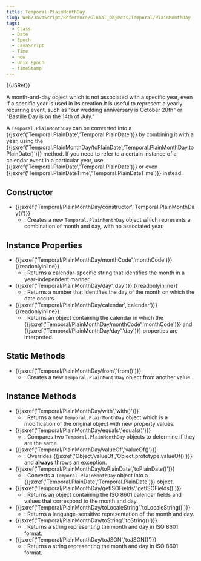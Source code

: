 ```yaml
---
title: Temporal.PlainMonthDay
slug: Web/JavaScript/Reference/Global_Objects/Temporal/PlainMonthDay
tags:
  - Class
  - Date
  - Epoch
  - JavaScript
  - Time
  - now
  - Unix Epoch
  - timeStamp
---
```

{{JSRef}}

A month-and-day object which is not associated with a specific year, even if a
specific year is used in its creation.It is useful to represent a yearly
recurring event, such as "our wedding anniversary is October 20th" or "Bastille
Day is on the 14th of July."

A `Temporal.PlainMonthDay` can be converted into a
{{jsxref('Temporal.PlainDate','Temporal.PlainDate')}} by
combining it with a year, using the
{{jsxref('Temporal.PlainMonthDay/toPlainDate','Temporal.PlainMonthDay.toPlainDate()')}}
method. If you need to refer to a certain instance of a calendar event in a
particular year, use
{{jsxref('Temporal.PlainDate','Temporal.PlainDate')}} or even
{{jsxref('Temporal.PlainDateTime','Temporal.PlainDateTime')}}
instead.

## Constructor

- {{jsxref('Temporal/PlainMonthDay/constructor','Temporal.PlainMonthDay()')}}
  - : Creates a new `Temporal.PlainMonthDay` object which represents a
    combination of month and day, with no associated year.

## Instance Properties

- {{jsxref('Temporal/PlainMonthDay/monthCode','monthCode')}}
  {{readonlyinline}}
  - : Returns a calendar-specific string that identifies the month in a
    year-independent manner.
- {{jsxref('Temporal/PlainMonthDay/day','day')}}
  {{readonlyinline}}
  - : Returns a number that identifies the day of the month on which the date
    occurs.
- {{jsxref('Temporal/PlainMonthDay/calendar','calendar')}}
  {{readonlyinline}}
  - : Returns an object containing the calendar in which the
    {{jsxref('Temporal/PlainMonthDay/monthCode','monthCode')}}
    and {{jsxref('Temporal/PlainMonthDay/day','day')}} properties
    are interpreted.

## Static Methods

- {{jsxref('Temporal/PlainMonthDay/from','from()')}}
  - : Creates a new `Temporal.PlainMonthDay` object from another value.

## Instance Methods

- {{jsxref('Temporal/PlainMonthDay/with','with()')}}
  - : Returns a new `Temporal.PlainMonthDay` object which is a modification of
    the original object with new property values.
- {{jsxref('Temporal/PlainMonthDay/equals','equals()')}}
  - : Compares two `Temporal.PlainMonthDay` objects to determine if they are the
    same.
- {{jsxref('Temporal/PlainMonthDay/valueOf','valueOf()')}}
  - : Overrides
    {{jsxref('Object/valueOf','Object.prototype.valueOf()')}}
    and **always** throws an exception.
- {{jsxref('Temporal/PlainMonthDay/toPlainDate','toPlainDate()')}}
  - : Converts a `Temporal.PlainMonthDay` object into a
    {{jsxref('Temporal.PlainDate','Temporal.PlainDate')}}
    object.
- {{jsxref('Temporal/PlainMonthDay/getISOFields','getISOFields()')}}
  - : Returns an object containing the ISO 8601 calendar fields and values that
    correspond to the month and day.
- {{jsxref('Temporal/PlainMonthDay/toLocaleString','toLocaleString()')}}
  - : Returns a language-sensitive representation of the month and day.
- {{jsxref('Temporal/PlainMonthDay/toString','toString()')}}
  - : Returns a string representing the month and day in ISO 8601 format.
- {{jsxref('Temporal/PlainMonthDay/toJSON','toJSON()')}}
  - : Returns a string representing the month and day in ISO 8601 format.
